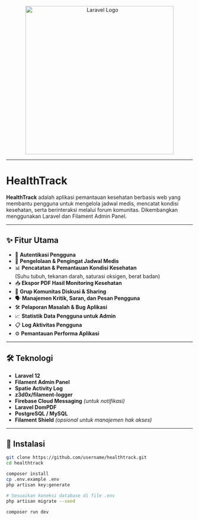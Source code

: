 <p align="center">
  <a href="https://laravel.com" target="_blank">
    <img src="https://i.imgur.com/7051f3e.png" width="400" alt="Laravel Logo">
  </a>
</p>


---

# HealthTrack

**HealthTrack** adalah aplikasi pemantauan kesehatan berbasis web yang membantu pengguna untuk mengelola jadwal medis, mencatat kondisi kesehatan, serta berinteraksi melalui forum komunitas. Dikembangkan menggunakan Laravel dan Filament Admin Panel.

---

## ✨ Fitur Utama

- 🔐 **Autentikasi Pengguna**
- 📅 **Pengelolaan & Pengingat Jadwal Medis**
- 📊 **Pencatatan & Pemantauan Kondisi Kesehatan**  
  (Suhu tubuh, tekanan darah, saturasi oksigen, berat badan)
- 📥 **Ekspor PDF Hasil Monitoring Kesehatan**
- 💬 **Grup Komunitas Diskusi & Sharing**
- 🗣️ **Manajemen Kritik, Saran, dan Pesan Pengguna**
- 🛠️ **Pelaporan Masalah & Bug Aplikasi**
- 📈 **Statistik Data Pengguna untuk Admin**
- 📋 **Log Aktivitas Pengguna**
- ⚙️ **Pemantauan Performa Aplikasi**

---

## 🛠️ Teknologi

- **Laravel 12**
- **Filament Admin Panel**
- **Spatie Activity Log**
- **z3d0x/filament-logger**
- **Firebase Cloud Messaging** *(untuk notifikasi)*
- **Laravel DomPDF**
- **PostgreSQL / MySQL**
- **Filament Shield** *(opsional untuk manajemen hak akses)*

---

## 🚀 Instalasi

```bash
git clone https://github.com/username/healthtrack.git
cd healthtrack

composer install
cp .env.example .env
php artisan key:generate

# Sesuaikan koneksi database di file .env
php artisan migrate --seed

composer run dev
